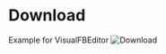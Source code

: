 # Download
Example for VisualFBEditor
![Download](https://user-images.githubusercontent.com/35757455/199168803-02b1b4b2-7639-4738-895f-fb6dfd13554e.gif)
